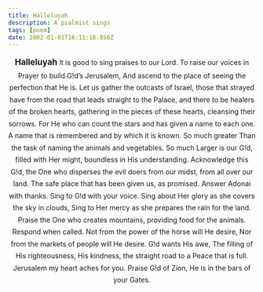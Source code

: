 ```yaml
---
title: Halleluyah
description: A psalmist sings
tags: [poem]
date: 2002-01-01T16:11:18.856Z
---
```


<div style="text-align: center; line-height: 1.75">

<span style="font-weight: bold; font-size: 120%">Halleluyah</span>
It is good to sing praises to our Lord.
To raise our voices in Prayer to build G!d’s Jerusalem,
And ascend to the place of seeing the perfection that He is.
Let us gather the outcasts of Israel,
those that strayed have from the road that leads straight to the Palace,
and there to be healers of the broken hearts,
gathering in the pieces of these hearts,
cleansing their sorrows.
For He who can count the stars and has given a name to each one.
A name that is remembered and by which it is known. So much greater
Than the task of naming the animals and vegetables.
So much Larger is our G!d, filled with Her might, boundless in His understanding.
Acknowledge this G!d,
the One who disperses the evil doers from our midst, from all over our land.
The safe place that has been given us, as promised.
Answer Adonai with thanks.
Sing to G!d with your voice.
Sing about Her glory as she covers the sky in clouds,
Sing to Her mercy as she prepares the rain for the land.
Praise the One who creates mountains,
providing food for the animals.
Respond when called.
Not from the power of the horse will He desire,
Nor from the markets of people will He desire.
G!d wants His awe,
The filling of His righteousness, His kindness, the straight road to
a Peace that is full.
Jerusalem my heart aches for you.
Praise G!d of Zion,
He is in the bars of your Gates.

</div>
